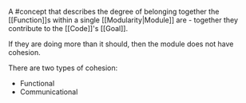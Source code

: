 A #concept  that describes the degree of belonging together the [[Function]]s within a single [[Modularity|Module]] are - together they contribute to the [[Code]]'s [[Goal]].  

If they are doing more than it should, then the module does not have cohesion.

There are two types of cohesion:

- Functional
- Communicational


